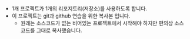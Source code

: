 + 1개 프로젝트가 1개의 리포지토리(저장소)를 사용하도록 합니다.
+ 이 프로젝트는 git과 github 연습을 위한 복사본 입니다.
    + 원래는 소스코드가 없는 비어있는 프로젝트에서 시작해야 하지만
    편의상 소스코드를 그대로 복사했습니다.